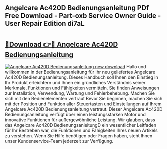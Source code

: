 ## Angelcare Ac420D Bedienungsanleitung PDf Free Download - Part-oxb Service Owner Guide - User Repair Edition di7aL

# <h2><a href="http://df1k4xt.blite.top/?on=Angelcare+Ac420D+Bedienungsanleitung">🔗Download 👉🔴 Angelcare Ac420D Bedienungsanleitung</a></h2>

[![Angelcare Ac420D Bedienungsanleitung new download](https://i.imgur.com/lujVjoI.png)](http://df1k4xt.blite.top/?on=Angelcare+Ac420D+Bedienungsanleitung)
Hallo und willkommen in der Bedienungsanleitung für Ihr neu geliefertes Angelcare Ac420D Bedienungsanleitung. Dieses Handbuch soll Ihnen den Einstieg in Ihr Produkt erleichtern und Ihnen ein gründliches Verständnis seiner Merkmale, Funktionen und Fähigkeiten vermitteln. Sie finden Anweisungen zur Installation, Verwendung, Wartung und Fehlerbehebung. Machen Sie sich mit den Bedienelementen vertraut Bevor Sie beginnen, machen Sie sich mit der Position und Funktion aller Steuertasten und Einstellungen auf Ihrem Angelcare Ac420D Bedienungsanleitung vertraut. Dieser Angelcare Ac420D Bedienungsanleitung verfügt über einen leistungsstarken Motor und innovative Funktionen für außergewöhnliche Leistung. Wir glauben, dass das Angelcare Ac420D BedienungsanleitungD ein wesentlicher Leitfaden für Ihr Bestreben war, die Funktionen und Fähigkeiten Ihres neuen Artikels zu verstehen. Wenn Sie Hilfe benötigen oder Fragen haben, steht Ihnen unser Kundenservice-Team jederzeit zur Verfügung.
